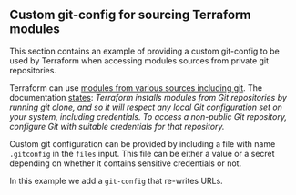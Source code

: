 ## Custom git-config for sourcing Terraform modules

This section contains an example of providing a custom git-config to be used by Terraform when accessing modules sources from private git repositories. 

Terraform can use [modules from various sources including git](https://developer.hashicorp.com/terraform/language/v1.5.x/modules/sources). The documentation [states](https://developer.hashicorp.com/terraform/language/v1.5.x/modules/sources#generic-git-repository): _Terraform installs modules from Git repositories by running git clone, and so it will respect any local Git configuration set on your system, including credentials. To access a non-public Git repository, configure Git with suitable credentials for that repository._

Custom git configuration can be provided by including a file with name `.gitconfig` in the `files` input. This file can be either a value or a secret depending on whether it contains sensitive credentials or not.

In this example we add a `git-config` that re-writes URLs.